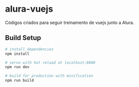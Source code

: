 # alura-vuejs

Códigos criados para seguir treinamento de vuejs junto a Alura.

## Build Setup

``` bash
# install dependencies
npm install

# serve with hot reload at localhost:8080
npm run dev

# build for production with minification
npm run build
```
